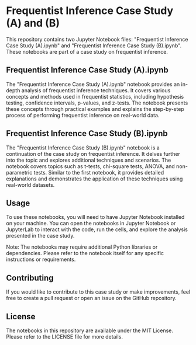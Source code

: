 Frequentist Inference Case Study (A) and (B)
============================================

This repository contains two Jupyter Notebook files: "Frequentist Inference Case Study (A).ipynb" and "Frequentist Inference Case Study (B).ipynb". These notebooks are part of a case study on frequentist inference.

Frequentist Inference Case Study (A).ipynb
------------------------------------------
The "Frequentist Inference Case Study (A).ipynb" notebook provides an in-depth analysis of frequentist inference techniques. It covers various concepts and methods used in frequentist statistics, including hypothesis testing, confidence intervals, p-values, and z-tests. The notebook presents these concepts through practical examples and explains the step-by-step process of performing frequentist inference on real-world data.

Frequentist Inference Case Study (B).ipynb
------------------------------------------
The "Frequentist Inference Case Study (B).ipynb" notebook is a continuation of the case study on frequentist inference. It delves further into the topic and explores additional techniques and scenarios. The notebook covers topics such as t-tests, chi-square tests, ANOVA, and non-parametric tests. Similar to the first notebook, it provides detailed explanations and demonstrates the application of these techniques using real-world datasets.

Usage
-----
To use these notebooks, you will need to have Jupyter Notebook installed on your machine. You can open the notebooks in Jupyter Notebook or JupyterLab to interact with the code, run the cells, and explore the analysis presented in the case study.

Note: The notebooks may require additional Python libraries or dependencies. Please refer to the notebook itself for any specific instructions or requirements.

Contributing
------------
If you would like to contribute to this case study or make improvements, feel free to create a pull request or open an issue on the GitHub repository.

License
-------
The notebooks in this repository are available under the MIT License. Please refer to the LICENSE file for more details.
